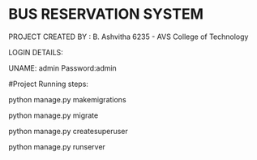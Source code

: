 # BUS RESERVATION SYSTEM

PROJECT CREATED BY : 
B. Ashvitha
6235 - AVS College of Technology


LOGIN DETAILS:

UNAME: admin
Password:admin

#Project Running steps:

python manage.py makemigrations

python manage.py migrate

python manage.py createsuperuser

python manage.py runserver
